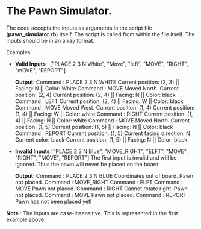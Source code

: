 # The Pawn Simulator.

The code accepts the inputs as arguments in the script file (**pawn_simulator.rb**) itself. 
The script is called from within the file itself. The inputs should be in an array format.

Examples: 
 - **Valid Inputs** :
["PLACE 2 3 N White", "Move", "left", "MOVE", "RIGHT", "mOVE", "REPORT"]

	**Output**:
	Command : PLACE 2 3 N WHITE
	Current position: (2, 3) || Facing: N || Color: White
	Command : MOVE
	Moved North. Current position: (2, 4)
	Current position: (2, 4) || Facing: N || Color: black
	Command : LEFT
	Current position: (2, 4) || Facing: W || Color: black
	Command : MOVE
	Moved West. Current position: (1, 4)
	Current position: (1, 4) || Facing: W || Color: white
	Command : RIGHT
	Current position: (1, 4) || Facing: N || Color: white
	Command : MOVE
	Moved North. Current position: (1, 5)
	Current position: (1, 5) || Facing: N || Color: black
	Command : REPORT
	Current position: (1, 5)
	Current facing direction: N
	Current color: black
	Current position: (1, 5) || Facing: N || Color: black

- **Invalid Inputs**
	["PLACE 2 3 N Blue", "MOVE_RIGHT", "ELFT", "MOVE", "RIGHT", "MOVE", "REPORT"]
	The first input is invalid and will be ignored. Thus the pawn will never be placed on the board.

	**Output**:
	Command : PLACE 2 3 N BLUE
	Coordinates out of board. Pawn not placed.
	Command : MOVE_RIGHT
	Command : ELFT
	Command : MOVE
	Pawn not placed.
	Command : RIGHT
	Cannot rotate right. Pawn not placed.
	Command : MOVE
	Pawn not placed.
	Command : REPORT
	Pawn has not been placed yet!
	
**Note** :
The inputs are case-insensitive. This is represented in the first example above. 